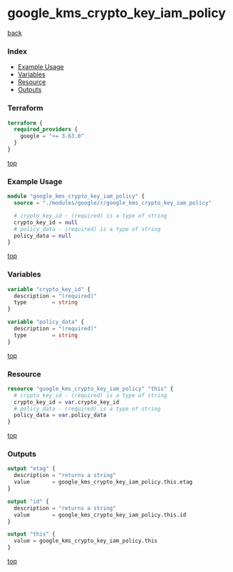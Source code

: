 # google_kms_crypto_key_iam_policy

[back](../google.md)

### Index

- [Example Usage](#example-usage)
- [Variables](#variables)
- [Resource](#resource)
- [Outputs](#outputs)

### Terraform

```terraform
terraform {
  required_providers {
    google = ">= 3.63.0"
  }
}
```

[top](#index)

### Example Usage

```terraform
module "google_kms_crypto_key_iam_policy" {
  source = "./modules/google/r/google_kms_crypto_key_iam_policy"

  # crypto_key_id - (required) is a type of string
  crypto_key_id = null
  # policy_data - (required) is a type of string
  policy_data = null
}
```

[top](#index)

### Variables

```terraform
variable "crypto_key_id" {
  description = "(required)"
  type        = string
}

variable "policy_data" {
  description = "(required)"
  type        = string
}
```

[top](#index)

### Resource

```terraform
resource "google_kms_crypto_key_iam_policy" "this" {
  # crypto_key_id - (required) is a type of string
  crypto_key_id = var.crypto_key_id
  # policy_data - (required) is a type of string
  policy_data = var.policy_data
}
```

[top](#index)

### Outputs

```terraform
output "etag" {
  description = "returns a string"
  value       = google_kms_crypto_key_iam_policy.this.etag
}

output "id" {
  description = "returns a string"
  value       = google_kms_crypto_key_iam_policy.this.id
}

output "this" {
  value = google_kms_crypto_key_iam_policy.this
}
```

[top](#index)